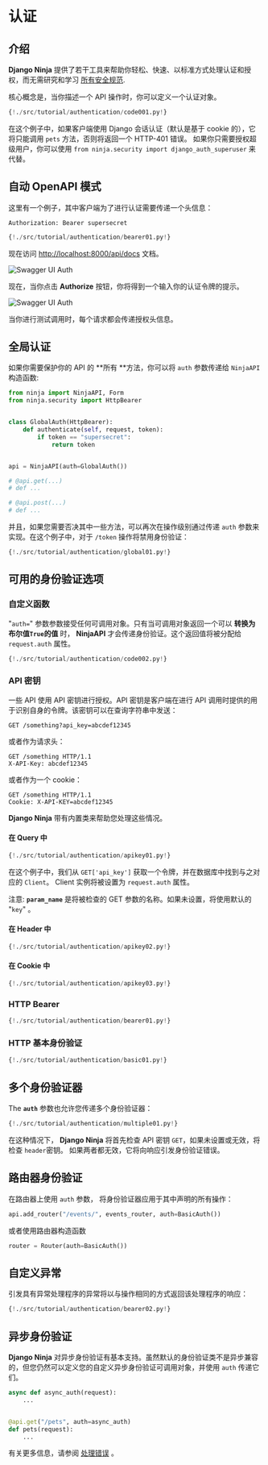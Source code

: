 # 认证

## 介绍

**Django Ninja** 提供了若干工具来帮助你轻松、快速、以标准方式处理认证和授权，而无需研究和学习 <a href="https://swagger.io/docs/specification/authentication/" target="_blank">所有安全规范</a>.

核心概念是，当你描述一个 API 操作时，你可以定义一个认证对象。
```python hl_lines="2 7"
{!./src/tutorial/authentication/code001.py!}
```

在这个例子中，如果客户端使用 Django 会话认证（默认是基于 cookie 的），它将只能调用 `pets` 方法，否则将返回一个 HTTP-401 错误。
如果你只需要授权超级用户，你可以使用 `from ninja.security import django_auth_superuser` 来代替。
## 自动 OpenAPI 模式

这里有一个例子，其中客户端为了进行认证需要传递一个头信息：

`Authorization: Bearer supersecret`

```python hl_lines="4 5 6 7 10"
{!./src/tutorial/authentication/bearer01.py!}
```

现在访问 <a href="http://localhost:8000/api/docs" target="_blank">http://localhost:8000/api/docs</a> 文档。


![Swagger UI Auth](../img/auth-swagger-ui.png)

现在，当你点击 **Authorize** 按钮，你将得到一个输入你的认证令牌的提示。

![Swagger UI Auth](../img/auth-swagger-ui-prompt.png)

当你进行测试调用时，每个请求都会传递授权头信息。

## 全局认证

如果你需要保护你的 API 的 **所有 **方法，你可以将 `auth` 参数传递给 `NinjaAPI` 构造函数:


```python hl_lines="11 19"
from ninja import NinjaAPI, Form
from ninja.security import HttpBearer


class GlobalAuth(HttpBearer):
    def authenticate(self, request, token):
        if token == "supersecret":
            return token


api = NinjaAPI(auth=GlobalAuth())

# @api.get(...)
# def ...

# @api.post(...)
# def ...
```

并且，如果您需要否决其中一些方法，可以再次在操作级别通过传递 `auth` 参数来实现。在这个例子中，对于 `/token` 操作将禁用身份验证：
```python hl_lines="19"
{!./src/tutorial/authentication/global01.py!}
```

## 可用的身份验证选项

### 自定义函数


"`auth=`" 参数参数接受任何可调用对象。只有当可调用对象返回一个可以 **转换为布尔值`True`的值** 时， **NinjaAPI** 才会传递身份验证。这个返回值将被分配给 `request.auth` 属性。

```python hl_lines="1 2 3 6"
{!./src/tutorial/authentication/code002.py!}
```


### API 密钥

一些 API 使用 API 密钥进行授权。API 密钥是客户端在进行 API 调用时提供的用于识别自身的令牌。该密钥可以在查询字符串中发送：
```
GET /something?api_key=abcdef12345
```

或者作为请求头：

```
GET /something HTTP/1.1
X-API-Key: abcdef12345
```

或者作为一个 cookie：

```
GET /something HTTP/1.1
Cookie: X-API-KEY=abcdef12345
```

**Django Ninja** 带有内置类来帮助您处理这些情况。


#### 在 Query 中

```python hl_lines="1 2 5 6 7 8 9 10 11 12"
{!./src/tutorial/authentication/apikey01.py!}
```

在这个例子中，我们从 `GET['api_key']` 获取一个令牌，并在数据库中找到与之对应的 `Client`。 Client 实例将被设置为 `request.auth` 属性。

注意: **`param_name`** 是将被检查的 GET 参数的名称。如果未设置，将使用默认的 "`key`" 。


#### 在 Header 中

```python hl_lines="1 4"
{!./src/tutorial/authentication/apikey02.py!}
```

#### 在 Cookie 中

```python hl_lines="1 4"
{!./src/tutorial/authentication/apikey03.py!}
```



### HTTP Bearer

```python hl_lines="1 4 5 6 7"
{!./src/tutorial/authentication/bearer01.py!}
```

### HTTP 基本身份验证

```python hl_lines="1 4 5 6 7"
{!./src/tutorial/authentication/basic01.py!}
```


## 多个身份验证器

The **`auth`** 参数也允许您传递多个身份验证器：

```python hl_lines="18"
{!./src/tutorial/authentication/multiple01.py!}
```

在这种情况下， **Django Ninja** 将首先检查 API 密钥 `GET`，如果未设置或无效，将检查 `header`密钥。
如果两者都无效，它将向响应引发身份验证错误。


## 路由器身份验证

在路由器上使用 `auth` 参数， 将身份验证器应用于其中声明的所有操作：

```python
api.add_router("/events/", events_router, auth=BasicAuth())
```

或者使用路由器构造函数
```python
router = Router(auth=BasicAuth())
```


## 自定义异常

引发具有异常处理程序的异常将以与操作相同的方式返回该处理程序的响应：

```python hl_lines="1 4"
{!./src/tutorial/authentication/bearer02.py!}
```


## 异步身份验证

**Django Ninja** 对异步身份验证有基本支持。虽然默认的身份验证类不是异步兼容的，但您仍然可以定义您的自定义异步身份验证可调用对象，并使用 `auth` 传递它们。

```python
async def async_auth(request):
    ...


@api.get("/pets", auth=async_auth)
def pets(request):
    ...
```


有关更多信息，请参阅 [处理错误](errors.md) 。
